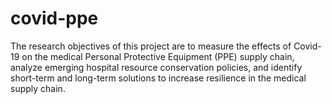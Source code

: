 # covid-ppe
The research objectives of this project are to measure the effects of Covid-19 on the medical Personal Protective Equipment (PPE) supply chain, analyze emerging hospital resource conservation policies, and identify short-term and long-term solutions to increase resilience in the medical supply chain. 
